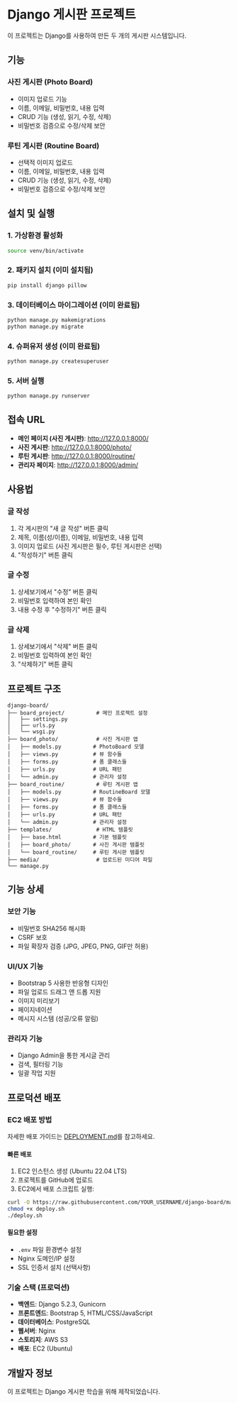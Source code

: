 # Django 게시판 프로젝트

이 프로젝트는 Django를 사용하여 만든 두 개의 게시판 시스템입니다.

## 기능

### 사진 게시판 (Photo Board)
- 이미지 업로드 기능
- 이름, 이메일, 비밀번호, 내용 입력
- CRUD 기능 (생성, 읽기, 수정, 삭제)
- 비밀번호 검증으로 수정/삭제 보안

### 루틴 게시판 (Routine Board)
- 선택적 이미지 업로드
- 이름, 이메일, 비밀번호, 내용 입력
- CRUD 기능 (생성, 읽기, 수정, 삭제)
- 비밀번호 검증으로 수정/삭제 보안

## 설치 및 실행

### 1. 가상환경 활성화
```bash
source venv/bin/activate
```

### 2. 패키지 설치 (이미 설치됨)
```bash
pip install django pillow
```

### 3. 데이터베이스 마이그레이션 (이미 완료됨)
```bash
python manage.py makemigrations
python manage.py migrate
```

### 4. 슈퍼유저 생성 (이미 완료됨)
```bash
python manage.py createsuperuser
```

### 5. 서버 실행
```bash
python manage.py runserver
```

## 접속 URL

- **메인 페이지 (사진 게시판)**: http://127.0.0.1:8000/
- **사진 게시판**: http://127.0.0.1:8000/photo/
- **루틴 게시판**: http://127.0.0.1:8000/routine/
- **관리자 페이지**: http://127.0.0.1:8000/admin/

## 사용법

### 글 작성
1. 각 게시판의 "새 글 작성" 버튼 클릭
2. 제목, 이름(성/이름), 이메일, 비밀번호, 내용 입력
3. 이미지 업로드 (사진 게시판은 필수, 루틴 게시판은 선택)
4. "작성하기" 버튼 클릭

### 글 수정
1. 상세보기에서 "수정" 버튼 클릭
2. 비밀번호 입력하여 본인 확인
3. 내용 수정 후 "수정하기" 버튼 클릭

### 글 삭제
1. 상세보기에서 "삭제" 버튼 클릭
2. 비밀번호 입력하여 본인 확인
3. "삭제하기" 버튼 클릭

## 프로젝트 구조

```
django-board/
├── board_project/          # 메인 프로젝트 설정
│   ├── settings.py
│   ├── urls.py
│   └── wsgi.py
├── board_photo/            # 사진 게시판 앱
│   ├── models.py          # PhotoBoard 모델
│   ├── views.py           # 뷰 함수들
│   ├── forms.py           # 폼 클래스들
│   ├── urls.py            # URL 패턴
│   └── admin.py           # 관리자 설정
├── board_routine/          # 루틴 게시판 앱
│   ├── models.py          # RoutineBoard 모델
│   ├── views.py           # 뷰 함수들
│   ├── forms.py           # 폼 클래스들
│   ├── urls.py            # URL 패턴
│   └── admin.py           # 관리자 설정
├── templates/              # HTML 템플릿
│   ├── base.html          # 기본 템플릿
│   ├── board_photo/       # 사진 게시판 템플릿
│   └── board_routine/     # 루틴 게시판 템플릿
├── media/                  # 업로드된 미디어 파일
└── manage.py
```

## 기능 상세

### 보안 기능
- 비밀번호 SHA256 해시화
- CSRF 보호
- 파일 확장자 검증 (JPG, JPEG, PNG, GIF만 허용)

### UI/UX 기능
- Bootstrap 5 사용한 반응형 디자인
- 파일 업로드 드래그 앤 드롭 지원
- 이미지 미리보기
- 페이지네이션
- 메시지 시스템 (성공/오류 알림)

### 관리자 기능
- Django Admin을 통한 게시글 관리
- 검색, 필터링 기능
- 일괄 작업 지원

## 프로덕션 배포

### EC2 배포 방법
자세한 배포 가이드는 [DEPLOYMENT.md](DEPLOYMENT.md)를 참고하세요.

#### 빠른 배포
1. EC2 인스턴스 생성 (Ubuntu 22.04 LTS)
2. 프로젝트를 GitHub에 업로드
3. EC2에서 배포 스크립트 실행:
```bash
curl -O https://raw.githubusercontent.com/YOUR_USERNAME/django-board/main/deploy.sh
chmod +x deploy.sh
./deploy.sh
```

#### 필요한 설정
- `.env` 파일 환경변수 설정
- Nginx 도메인/IP 설정
- SSL 인증서 설치 (선택사항)

### 기술 스택 (프로덕션)
- **백엔드**: Django 5.2.3, Gunicorn
- **프론트엔드**: Bootstrap 5, HTML/CSS/JavaScript
- **데이터베이스**: PostgreSQL
- **웹서버**: Nginx
- **스토리지**: AWS S3
- **배포**: EC2 (Ubuntu)

## 개발자 정보

이 프로젝트는 Django 게시판 학습을 위해 제작되었습니다.
